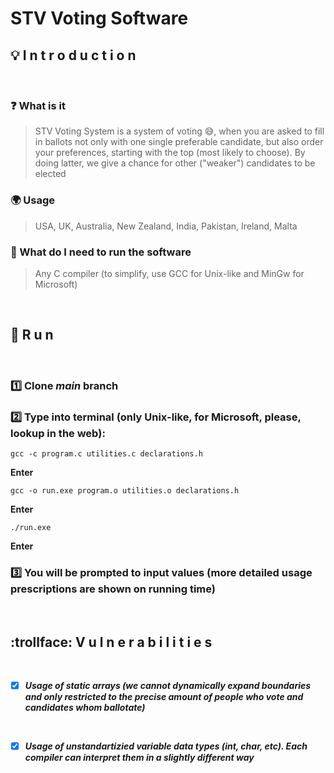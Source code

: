 # STV Voting Software

## :bulb: I n t r o d u c t i o n
</br>

### :question: What is it
> STV Voting System is a system of voting :sweat_smile:, when you are asked to fill in ballots not only with one single preferable candidate, but also order your preferences, starting with the top (most likely to choose). By doing latter, we give a chance for other ("weaker") candidates to be elected

### :earth_africa: Usage
> USA, UK, Australia, New Zealand, India, Pakistan, Ireland, Malta

### :key: What do I need to run the software
> Any C compiler (to simplify, use GCC for Unix-like and MinGw for Microsoft)
</br>

## :running: R u n

</br>

### :one: Clone *main* branch 

### :two: Type into terminal (only Unix-like, for Microsoft, please, lookup in the web):
```
gcc -c program.c utilities.c declarations.h
```
**Enter**
```
gcc -o run.exe program.o utilities.o declarations.h
```
**Enter**
```
./run.exe
```
**Enter**

### :three: You will be prompted to input values (more detailed usage prescriptions are shown on running time)

</br>

## :trollface: V u l n e r a b i l i t i e s

</br>

- [x] ***Usage of static arrays (we cannot dynamically expand boundaries and only restricted to the precise amount of people who vote and candidates whom ballotate)***

</br>

- [x] ***Usage of unstandartizied variable data types (int, char, etc). Each compiler can interpret them in a slightly different way***
